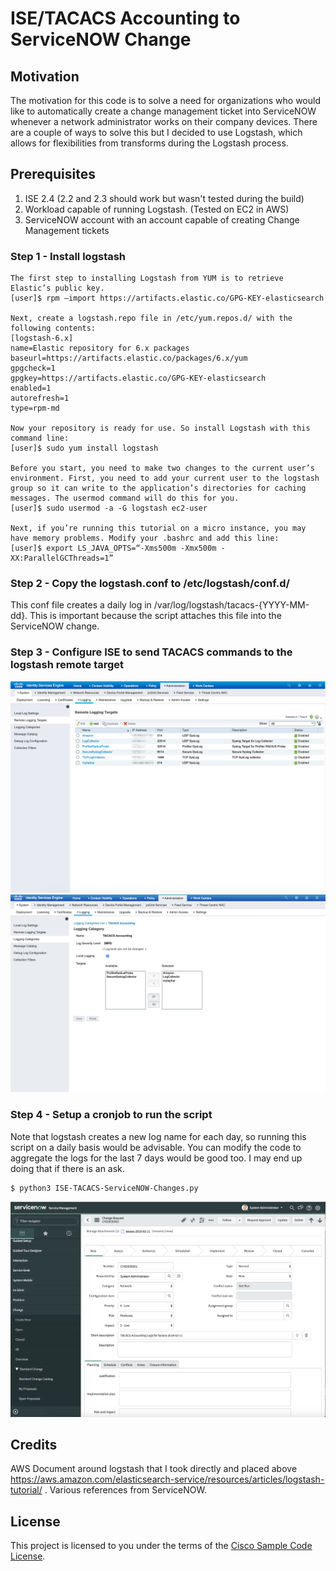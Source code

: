 # ISE/TACACS Accounting to ServiceNOW Change

## Motivation
The motivation for this code is to solve a need for organizations who would like to automatically create a change management ticket into ServiceNOW whenever a network administrator works on their company devices. There are a couple of ways to solve this but I decided to use Logstash, which allows for flexibilities from transforms during the Logstash process.

## Prerequisites
1. ISE 2.4 (2.2 and 2.3 should work but wasn't tested during the build)
2. Workload capable of running Logstash. (Tested on EC2 in AWS)
3. ServiceNOW account with an account capable of creating Change Management tickets

### Step 1 - Install logstash
```
The first step to installing Logstash from YUM is to retrieve Elastic’s public key.
[user]$ rpm –import https://artifacts.elastic.co/GPG-KEY-elasticsearch

Next, create a logstash.repo file in /etc/yum.repos.d/ with the following contents:
[logstash-6.x]
name=Elastic repository for 6.x packages
baseurl=https://artifacts.elastic.co/packages/6.x/yum
gpgcheck=1
gpgkey=https://artifacts.elastic.co/GPG-KEY-elasticsearch
enabled=1
autorefresh=1
type=rpm-md

Now your repository is ready for use. So install Logstash with this command line:
[user]$ sudo yum install logstash

Before you start, you need to make two changes to the current user’s environment. First, you need to add your current user to the logstash group so it can write to the application’s directories for caching messages. The usermod command will do this for you.
[user]$ sudo usermod -a -G logstash ec2-user

Next, if you’re running this tutorial on a micro instance, you may have memory problems. Modify your .bashrc and add this line:
[user]$ export LS_JAVA_OPTS=“-Xms500m -Xmx500m -XX:ParallelGCThreads=1”

```
### Step 2 - Copy the logstash.conf to /etc/logstash/conf.d/
This conf file creates a daily log in /var/log/logstash/tacacs-{YYYY-MM-dd}. This is important because the script attaches this file into the ServiceNOW change.

### Step 3 - Configure ISE to send TACACS commands to the logstash remote target
![alt text](https://github.com/CiscoSE/ISE-TACACS_Accounting-to-ServiceNOW/blob/master/images/remote%20target-fixed.png)
![alt text](https://github.com/CiscoSE/ISE-TACACS_Accounting-to-ServiceNOW/blob/master/images/Logging%20Category.png)

### Step 4 - Setup a cronjob to run the script
Note that logstash creates a new log name for each day, so running this script on a daily basis would be advisable. You can modify the code to aggregate the logs for the last 7 days would be good too. I may end up doing that if there is an ask.
```
$ python3 ISE-TACACS-ServiceNOW-Changes.py
```
![alt text](https://github.com/CiscoSE/ISE-TACACS_Accounting-to-ServiceNOW/blob/master/images/SNOW-Change.png)

## Credits
AWS Document around logstash that I took directly and placed above https://aws.amazon.com/elasticsearch-service/resources/articles/logstash-tutorial/ . Various references from ServiceNOW.

## License
This project is licensed to you under the terms of the [Cisco Sample
Code License](./LICENSE).
